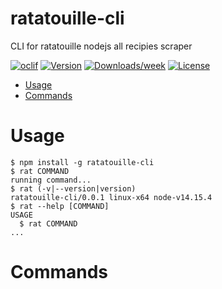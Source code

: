 ratatouille-cli
===============

CLI for ratatouille nodejs all recipies scraper

[![oclif](https://img.shields.io/badge/cli-oclif-brightgreen.svg)](https://oclif.io)
[![Version](https://img.shields.io/npm/v/ratatouille-cli.svg)](https://npmjs.org/package/ratatouille-cli)
[![Downloads/week](https://img.shields.io/npm/dw/ratatouille-cli.svg)](https://npmjs.org/package/ratatouille-cli)
[![License](https://img.shields.io/npm/l/ratatouille-cli.svg)](https://github.com/Koleok/ratatouille-cli/blob/master/package.json)

<!-- toc -->
* [Usage](#usage)
* [Commands](#commands)
<!-- tocstop -->
# Usage
<!-- usage -->
```sh-session
$ npm install -g ratatouille-cli
$ rat COMMAND
running command...
$ rat (-v|--version|version)
ratatouille-cli/0.0.1 linux-x64 node-v14.15.4
$ rat --help [COMMAND]
USAGE
  $ rat COMMAND
...
```
<!-- usagestop -->
# Commands
<!-- commands -->

<!-- commandsstop -->
